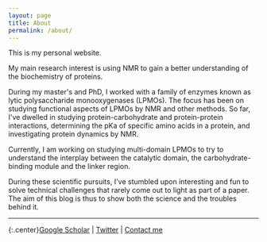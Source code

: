 ```yaml
---
layout: page
title: About
permalink: /about/
---
```

This is my personal website.

My main research interest is using NMR to gain a better understanding of the biochemistry of proteins.

During my master's and PhD, I worked with a family of enzymes known as lytic polysaccharide monooxygenases (LPMOs). The focus has been on studying functional aspects of LPMOs by NMR and other methods. So far, I've dwelled in studying protein-carbohydrate and protein-protein interactions, determining the pKa of specific amino acids in a protein, and investigating protein dynamics by NMR.

Currently, I am working on studying multi-domain LPMOs to try to understand the interplay between the catalytic domain, the carbohydrate-binding module and the linker region.

During these scientific pursuits, I've  stumbled upon interesting and fun to solve technical challenges that rarely come out to light as part of a paper. The aim of this blog is thus to show both the science and the troubles behind it.

-----------------------

{:.center}[Google Scholar](https://scholar.google.no/citations?hl=no&user=rW-9FtYAAAAJ&view_op=list_works) | [Twitter](https://twitter.com/GastonC_NMR) | [Contact me](https://www.ntnu.edu/employees/gaston.courtade)
